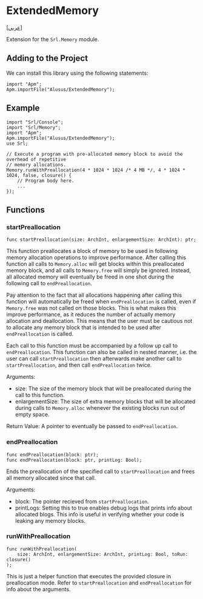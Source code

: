 # ExtendedMemory
[[عربي]](readme.ar.md)

Extension for the `Srl.Memory` module.

## Adding to the Project

We can install this library using the following statements:

```
import "Apm";
Apm.importFile("Alusus/ExtendedMemory");
```

## Example

```
import "Srl/Console";
import "Srl/Memory";
import "Apm";
Apm.importFile("Alusus/ExtendedMemory");
use Srl;

// Execute a program with pre-allocated memory block to avoid the overhead of repetitive
// memory allocations.
Memory.runWithPreallocation(4 * 1024 * 1024 /* 4 MB */, 4 * 1024 * 1024, false, closure() {
    // Program body here.
    ...
});
```

## Functions

### startPreallocation

```
func startPreallocation(size: ArchInt, enlargementSize: ArchInt): ptr;
```

This function preallocates a block of memory to be used in following memory allocation operations
to improve performance. After calling this function all calls to `Memory.alloc` will get blocks
within this preallocated memory block, and all calls to `Memory.free` will simply be ignored.
Instead, all allocated memory will eventually be freed in one shot during the following call
to `endPreallocation`.

Pay attention to the fact that all allocations happening after calling this function will
automatically be freed when `endPreallocation` is called, even if `Memory.free` was not
called on those blocks. This is what makes this improve performance, as it reduces the number
of actually memory allocation and deallocation. This means that the user must be cautious
not to allocate any memory block that is intended to be used after `endPreallocation` is
called.

Each call to this function must be accompanied by a follow up call to `endPreallocation`.
This function can also be called in nested manner, i.e. the user can call `startPreallocation`
then afterwards make another call to `startPreallocation`, and then call `endPreallocation`
twice.

Arguments:
* size: The size of the memory block that will be preallocated during the call to this function.
* enlargementSize: The size of extra memory blocks that will be allocated during calls to
  `Memory.alloc` whenever the existing blocks run out of empty space.

Return Value: A pointer to eventually be passed to `endPreallocation`.

### endPreallocation

```
func endPreallocation(block: ptr);
func endPreallocation(block: ptr, printLog: Bool);
```

Ends the preallocation of the specified call to `startPreallocation` and frees all memory allocated since
that call.

Arguments:
* block: The pointer recieved from `startPreallocation`.
* printLogs: Setting this to true enables debug logs that prints info about allocated blogs. This info
  is useful in verifying whether your code is leaking any memory blocks.

### runWithPreallocation

```
func runWithPreallocation(
    size: ArchInt, enlargementSize: ArchInt, printLog: Bool, toRun: closure()
);
```

This is just a helper function that executes the provided closure in preallocation mode. Refer to
`startPreallocation` and `endPreallocation` for info about the arguments.

